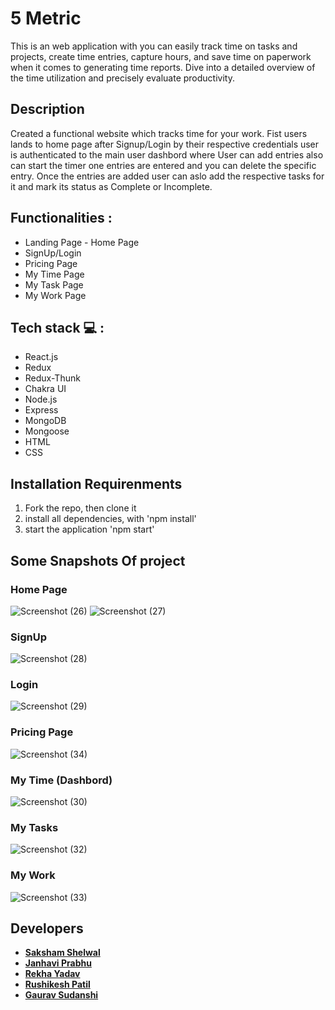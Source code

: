 # 5 Metric 
This is an web application with you can easily track time on tasks and projects, create time entries, capture hours, and save time on paperwork when it comes to generating time reports. Dive into a detailed overview of the time utilization and precisely evaluate productivity.


## Description
Created a functional website which tracks time for your work. Fist users lands to home page after Signup/Login by their respective credentials user is authenticated to the main user dashbord where User can add entries also can start the timer one entries are entered and you can delete the specific entry. Once the entries are added user can aslo add the respective tasks for it and mark its status as Complete or Incomplete. 

## Functionalities :
<ul>
<li>Landing Page - Home Page</li>
<li>SignUp/Login</li>
<li>Pricing Page</li>
<li>My Time Page</li>
<li>My Task Page</li>
<li>My Work Page</li>
</ul>

## Tech stack  💻 :
<ul>
<li>React.js</li>
<li>Redux</li>
<li>Redux-Thunk</li>
<li>Chakra UI</li>
<li>Node.js</li>
<li>Express</li>
<li>MongoDB</li>
<li>Mongoose</li>
<li>HTML</li>
<li>CSS</li>
</ul>

## Installation Requirenments
<ol>
<li>Fork the repo, then clone it</li>
<li>install all dependencies, with 'npm install'</li>
<li>start the application 'npm start'</li>

</ol>

## Some Snapshots Of project

### Home Page
![Screenshot (26)](https://user-images.githubusercontent.com/97351159/201516132-0c3a6515-8808-49d3-831c-b43ccf09f2ff.png)
![Screenshot (27)](https://user-images.githubusercontent.com/97351159/201516189-80f658aa-ed45-4492-93db-87bfec88358b.png)

### SignUp
![Screenshot (28)](https://user-images.githubusercontent.com/97351159/201516279-a15c9dc7-9fc7-4565-8813-4922ddc83d42.png)

### Login 
![Screenshot (29)](https://user-images.githubusercontent.com/97351159/201516315-6815bcfc-e553-4e68-b7bf-0567b711cac3.png)

### Pricing Page
![Screenshot (34)](https://user-images.githubusercontent.com/97351159/201516938-300a0ff5-953e-445a-8757-6baba155e173.png)

### My Time (Dashbord)
![Screenshot (30)](https://user-images.githubusercontent.com/97351159/201516533-bed0b362-00d4-4c16-9300-e6bc39edaa3a.png)

### My Tasks
![Screenshot (32)](https://user-images.githubusercontent.com/97351159/201516750-d28efb25-b676-4b5a-bc45-fa53371d7ff1.png)

### My Work
![Screenshot (33)](https://user-images.githubusercontent.com/97351159/201516794-14c069c0-0e8d-4cae-9ad2-173afa7e4b8d.png)


## Developers

 - **[Saksham Shelwal](https://github.com/skshm2000)**
 - **[Janhavi Prabhu](https://github.com/Janhaviprabhu)**
 - **[Rekha Yadav](https://github.com/Rekha0980)**
 - **[Rushikesh Patil](https://github.com/rushi6457)**
 - **[Gaurav Sudanshi](https://github.com/GauravSudhanshu)**





